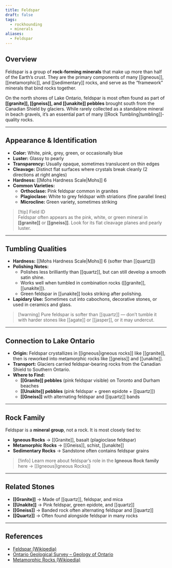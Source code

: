 ```yaml
---
title: Feldspar
draft: false
tags:
  - rockhounding
  - minerals
aliases:
  - Feldspar
---
```

## Overview
Feldspar is a group of **rock-forming minerals** that make up more than half of the Earth’s crust. They are the primary components of many [[igneous]], [[metamorphic]], and [[sedimentary]] rocks, and serve as the “framework” minerals that bind rocks together.  

On the north shores of Lake Ontario, feldspar is most often found as part of **[[granite]], [[gneiss]], and [[unakite]] pebbles** brought south from the Canadian Shield by glaciers. While rarely collected as a standalone mineral in beach gravels, it’s an essential part of many [[Rock Tumbling|tumbling]]-quality rocks.

---

## Appearance & Identification
- **Color:** White, pink, grey, green, or occasionally blue  
- **Luster:** Glassy to pearly  
- **Transparency:** Usually opaque, sometimes translucent on thin edges  
- **Cleavage:** Distinct flat surfaces where crystals break cleanly (2 directions at right angles)  
- **Hardness:** [[Mohs Hardness Scale|Mohs]] 6  
- **Common Varieties:**  
  - **Orthoclase:** Pink feldspar common in granites  
  - **Plagioclase:** White to grey feldspar with striations (fine parallel lines)  
  - **Microcline:** Green variety, sometimes striking  

> [!tip] Field ID  
> Feldspar often appears as the pink, white, or green mineral in **[[granite]]** or **[[gneiss]]**. Look for its flat cleavage planes and pearly luster.  

---

## Tumbling Qualities
- **Hardness:** [[Mohs Hardness Scale|Mohs]] 6 (softer than [[quartz]])  
- **Polishing Notes:**  
  - Polishes less brilliantly than [[quartz]], but can still develop a smooth satin shine.  
  - Works well when tumbled in combination rocks ([[granite]], [[unakite]]).  
  - Green feldspar in [[unakite]] looks striking after polishing.  
- **Lapidary Use:** Sometimes cut into cabochons, decorative stones, or used in ceramics and glass.  

> [!warning] Pure feldspar is softer than [[quartz]] — don’t tumble it with harder stones like [[agate]] or [[jasper]], or it may undercut.  

---

## Connection to Lake Ontario
- **Origin:** Feldspar crystallizes in [[igneous|igneous rocks]] like [[granite]], then is reworked into metamorphic rocks like [[gneiss]] and [[unakite]].  
- **Transport:** Glaciers carried feldspar-bearing rocks from the Canadian Shield to Southern Ontario.  
- **Where to Find:**  
  - **[[Granite]] pebbles** (pink feldspar visible) on Toronto and Durham beaches  
  - **[[Unakite]] pebbles** (pink feldspar + green epidote + [[quartz]])  
  - **[[Gneiss]]** with alternating feldspar and [[quartz]] bands  

---

## Rock Family
Feldspar is a **mineral group**, not a rock. It is most closely tied to:  
- **Igneous Rocks** → [[Granite]], basalt (plagioclase feldspar)  
- **Metamorphic Rocks** → [[Gneiss]], schist, [[unakite]]  
- **Sedimentary Rocks** → Sandstone often contains feldspar grains  

> [!info] Learn more about feldspar’s role in the **Igneous Rock family** here → [[Igneous|Igneous Rocks]]  

---

## Related Stones
- **[[Granite]]** → Made of [[quartz]], feldspar, and mica  
- **[[Unakite]]** → Pink feldspar, green epidote, and [[quartz]]  
- **[[Gneiss]]** → Banded rock often alternating feldspar and [[quartz]]  
- **[[Quartz]]** → Often found alongside feldspar in many rocks  

---

## References
- [Feldspar (Wikipedia)](https://en.wikipedia.org/wiki/Feldspar)  
- [Ontario Geological Survey – Geology of Ontario](https://www.ontario.ca/page/geology-ontario)  
- [Metamorphic Rocks (Wikipedia)](https://en.wikipedia.org/wiki/Metamorphic_rock)  
